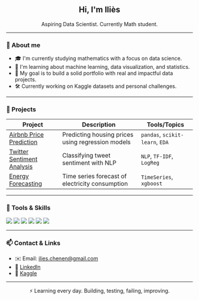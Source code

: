 <h2 align="center">Hi, I'm Iliès</h2>

<p align="center">
  Aspiring Data Scientist. Currently Math student.
</p>

---

### 🔬 About me
- 🎓 I'm currently studying mathematics with a focus on data science.
- 🧠 I'm learning about machine learning, data visualization, and statistics.
- 🚀 My goal is to build a solid portfolio with real and impactful data projects.
- 🛠️ Currently working on Kaggle datasets and personal challenges.

---

### 📌 Projects

| Project                            | Description                                             | Tools/Topics                     |
|------------------------------------|---------------------------------------------------------|----------------------------------|
| [Airbnb Price Prediction](https://github.com/aymane-dev/airbnb-price-prediction) | Predicting housing prices using regression models       | `pandas`, `scikit-learn`, `EDA` |
| [Twitter Sentiment Analysis](https://github.com/aymane-dev/twitter-sentiment)     | Classifying tweet sentiment with NLP                    | `NLP`, `TF-IDF`, `LogReg`        |
| [Energy Forecasting](https://github.com/aymane-dev/energy-forecasting)            | Time series forecast of electricity consumption         | `TimeSeries`, `xgboost`          |

---

### 🧰 Tools & Skills

<p>
  <img src="https://img.shields.io/badge/Python-black?style=for-the-badge&logo=python" />
  <img src="https://img.shields.io/badge/Pandas-black?style=for-the-badge&logo=pandas" />
  <img src="https://img.shields.io/badge/Scikit--learn-black?style=for-the-badge&logo=scikit-learn" />
  <img src="https://img.shields.io/badge/Matplotlib-black?style=for-the-badge&logo=matplotlib" />
  <img src="https://img.shields.io/badge/Colab-black?style=for-the-badge&logo=googlecolab" />
  <img src="https://img.shields.io/badge/GitHub-black?style=for-the-badge&logo=github" />
</p>

---

### 📫 Contact & Links

- ✉️ Email: ilies.chenen@gmail.com 
- 🔗 [LinkedIn](https://www.linkedin.com/in/ili%C3%A8s-chenene-499228327/)  
- 🧠 [Kaggle](https://www.kaggle.com/ichenene)

---

<p align="center">
  ⚡ Learning every day. Building, testing, failing, improving.
</p>
